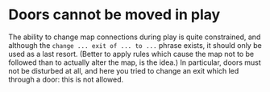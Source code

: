# Doors cannot be moved in play

The ability to change map connections during play is quite constrained, and although the `change ... exit of ... to ...` phrase exists, it should only be used as a last resort. (Better to apply rules which cause the map not to be followed than to actually alter the map, is the idea.) In particular, doors must not be disturbed at all, and here you tried to change an exit which led through a door: this is not allowed.
